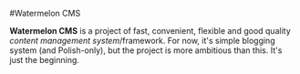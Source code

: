 #Watermelon CMS

**Watermelon CMS** is a project of fast, convenient, flexible and good quality _content management system_/framework. For now, it's simple blogging system (and Polish-only), but the project is more ambitious than this. It's just the beginning.